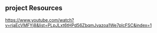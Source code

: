 ## project Resources

https://www.youtube.com/watch?v=rjaEcVMFYj8&list=PLpJLxt6tHPd56ZbqmJvazoa1We7plcFSC&index=1